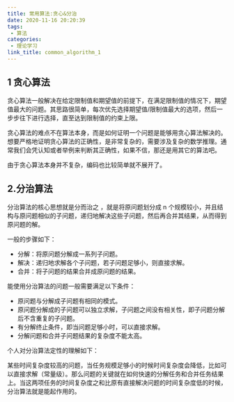 ```yaml
---
title: 常用算法:贪心&分治
date: 2020-11-16 20:20:39
tags:
 - 算法
categories:
 - 理论学习
link_title: common_algorithm_1
---
```

## 1 贪心算法
贪心算法一般解决在给定限制值和期望值的前提下，在满足限制值的情况下，期望值最大的问题。其思路很简单，每次优先选择期望值/限制值最大的选项，然后一步步往下进行选择，直至达到限制值的约束上限。

贪心算法的难点不在算法本身，而是如何证明一个问题是能够用贪心算法解决的。想要严格地证明贪心算法的正确性，是非常复杂的，需要涉及复杂的数学推理。通常我们会凭认知或者举例来判断其正确性，如果不信，那还是用其它的算法吧。

由于贪心算法本身并不复杂，编码也比较简单就不展开了。

<!-- more -->

## 2.分治算法

分治算法的核心思想就是分而治之 ，就是将原问题划分成 n 个规模较小，并且结构与原问题相似的子问题，递归地解决这些子问题，然后再合并其结果，从而得到原问题的解。

一般的步骤如下：

- 分解：将原问题分解成一系列子问题。
- 解决：递归地求解各个子问题，若子问题足够小，则直接求解。
- 合并：将子问题的结果合并成原问题的结果。

能使用分治算法的问题一般需要满足以下条件：

- 原问题与分解成子问题有相同的模式。
- 原问题分解成的子问题可以独立求解，子问题之间没有相关性，即子问题分解后不含重复的子问题。
- 有分解终止条件，即当问题足够小时，可以直接求解。
- 分解问题和合并子问题结果的复杂度不能太高。

个人对分治算法定性的理解如下：

某些时间复杂度较高的问题，当任务规模足够小的时候时间复杂度会降低，比如可以直接求解（常量级）。那么问题的关键就在如何快速的分解任务和合并任务结果上。当这两项任务的时间复杂度之和比原有直接解决问题的时间复杂度低的时候，分治算法就是能起作用的。
